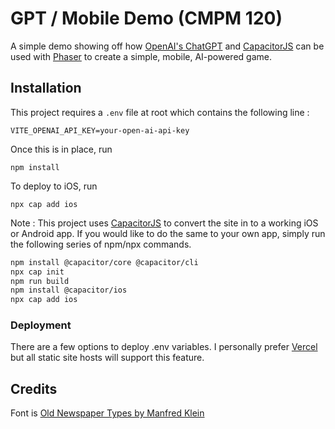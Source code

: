 # GPT / Mobile Demo (CMPM 120)

A simple demo showing off how [OpenAI's ChatGPT](https://platform.openai.com/docs/overview) and [CapacitorJS](https://capacitorjs.com/) can be used 
with [Phaser](https://phaser.io/) to create a simple, mobile, AI-powered game.  


## Installation

This project requires a `.env` file at root which contains the following line : 

```
VITE_OPENAI_API_KEY=your-open-ai-api-key
```

Once this is in place, run 

`npm install`

To deploy to iOS, run

`npx cap add ios`

Note : This project uses [CapacitorJS](https://capacitorjs.com/) to convert
the site in to a working iOS or Android app. If you would like to do the same
to your own app, simply run the following series of npm/npx commands.

```sh
npm install @capacitor/core @capacitor/cli
npx cap init 
npm run build
npm install @capacitor/ios
npx cap add ios
```

### Deployment 

There are a few options to deploy .env variables. I personally 
prefer [Vercel](https://vercel.com/docs/projects/environment-variables) 
but all static site hosts will support this feature. 

## Credits

Font is [Old Newspaper Types by Manfred Klein](https://www.dafont.com/oldnewspapertypes.font)
